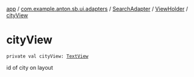 [app](../../../index.md) / [com.example.anton.sb.ui.adapters](../../index.md) / [SearchAdapter](../index.md) / [ViewHolder](index.md) / [cityView](./city-view.md)

# cityView

`private val cityView: `[`TextView`](https://developer.android.com/reference/android/widget/TextView.html)

id of city on layout

